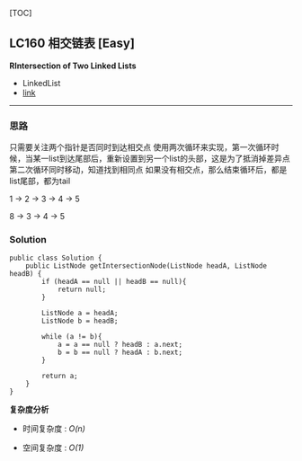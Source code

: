 [TOC]
## LC160 相交链表 [Easy]
**RIntersection of Two Linked Lists**

- LinkedList
- [link](https://leetcode.com/problems/intersection-of-two-linked-lists/description/)
---
### 思路
只需要关注两个指针是否同时到达相交点
使用两次循环来实现，第一次循环时候，当某一list到达尾部后，重新设置到另一个list的头部，这是为了抵消掉差异点
第二次循环同时移动，知道找到相同点
如果没有相交点，那么结束循环后，都是list尾部，都为tail

1 -> 2 -> 3 -> 4 -> 5

8 -> 3 -> 4 -> 5

### Solution

```
public class Solution {
    public ListNode getIntersectionNode(ListNode headA, ListNode headB) {
        if (headA == null || headB == null){
            return null;
        }

        ListNode a = headA;
        ListNode b = headB;

        while (a != b){
            a = a == null ? headB : a.next;
            b = b == null ? headA : b.next;
        }

        return a;
    }
}

```

**复杂度分析**

* 时间复杂度 : *O(n)* 

* 空间复杂度 : *O(1)* 

